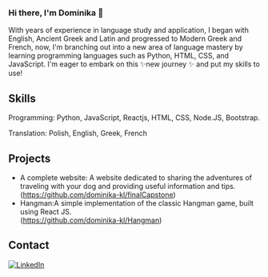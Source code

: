 

### Hi there, I'm Dominika 👋

With years of experience in language study and application, I began with English, Ancient Greek and Latin and progressed to Modern Greek and French, now, I'm branching out into a new area of language mastery by learning programming languages such as Python, HTML, CSS, and JavaScript. 
I'm eager to embark on this  ✨new journey ✨ and put my skills to use!

## Skills ##

Programming:
Python, JavaScript, Reactjs, HTML, CSS, Node.JS, Bootstrap.

Translation: Polish, English, Greek, French

## Projects ##

- A complete website: A website dedicated to sharing the adventures of traveling with your dog and providing useful information and tips.<br>
(https://github.com/dominika-kl/finalCapstone)
- Hangman:A simple implementation of the classic Hangman game, built using React JS.<br> 
(https://github.com/dominika-kl/Hangman)


## Contact ##
[![LinkedIn](https://img.shields.io/badge/LinkedIn-0077B5?style=for-the-badge&logo=linkedin&logoColor=white)](https://www.linkedin.com/in/dominika-klosowska-b7293062//)
 
 
<link rel="stylesheet" href="https://use.fontawesome.com/releases/v5.15.3/css/all.css" integrity="sha384-e2uLUmC8N9EgcT6h1PTvTvrWXRk8Cz17a/6wLKcEKI1W6U8XnKKk5CITIgH1Omhj" crossorigin="anonymous">


<!--
**dominika-kl/dominika-kl** is a ✨ _special_ ✨ repository because its `README.md` (this file) appears on your GitHub profile.

Here are some ideas to get you started:

- 🔭 I’m currently working on ...
- 🌱 I’m currently learning ...
- 👯 I’m looking to collaborate on ...
- 🤔 I’m looking for help with ...
- 💬 Ask me about ...
- 📫 How to reach me: ...
- 😄 Pronouns: ...
- ⚡ Fun fact: ...
-->
